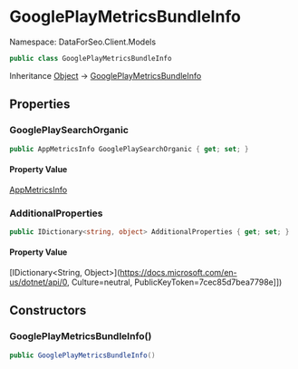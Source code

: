 # GooglePlayMetricsBundleInfo

Namespace: DataForSeo.Client.Models

```csharp
public class GooglePlayMetricsBundleInfo
```

Inheritance [Object](https://docs.microsoft.com/en-us/dotnet/api/Object) → [GooglePlayMetricsBundleInfo](./GooglePlayMetricsBundleInfo.md)

## Properties

### **GooglePlaySearchOrganic**

```csharp
public AppMetricsInfo GooglePlaySearchOrganic { get; set; }
```

#### Property Value

[AppMetricsInfo](./AppMetricsInfo.md)<br>

### **AdditionalProperties**

```csharp
public IDictionary<string, object> AdditionalProperties { get; set; }
```

#### Property Value

[IDictionary&lt;String, Object&gt;](https://docs.microsoft.com/en-us/dotnet/api/0, Culture=neutral, PublicKeyToken=7cec85d7bea7798e]])<br>

## Constructors

### **GooglePlayMetricsBundleInfo()**

```csharp
public GooglePlayMetricsBundleInfo()
```
